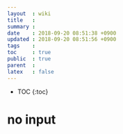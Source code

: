 ```yaml
---
layout  : wiki
title   : 
summary : 
date    : 2018-09-20 08:51:38 +0900
updated : 2018-09-20 08:51:56 +0900
tags    : 
toc     : true
public  : true
parent  : 
latex   : false
---
```

* TOC
{:toc}

# no input
